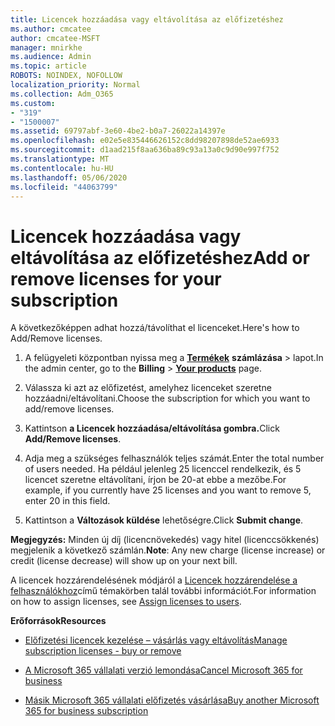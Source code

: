 ```yaml
---
title: Licencek hozzáadása vagy eltávolítása az előfizetéshez
ms.author: cmcatee
author: cmcatee-MSFT
manager: mnirkhe
ms.audience: Admin
ms.topic: article
ROBOTS: NOINDEX, NOFOLLOW
localization_priority: Normal
ms.collection: Adm_O365
ms.custom:
- "319"
- "1500007"
ms.assetid: 69797abf-3e60-4be2-b0a7-26022a14397e
ms.openlocfilehash: e02e5e835446626152c8dd98207898de52ae6933
ms.sourcegitcommit: d1aad215f8aa636ba89c93a13a0c9d90e997f752
ms.translationtype: MT
ms.contentlocale: hu-HU
ms.lasthandoff: 05/06/2020
ms.locfileid: "44063799"
---
```

# <a name="add-or-remove-licenses-for-your-subscription"></a><span data-ttu-id="02d4d-102">Licencek hozzáadása vagy eltávolítása az előfizetéshez</span><span class="sxs-lookup"><span data-stu-id="02d4d-102">Add or remove licenses for your subscription</span></span>

<span data-ttu-id="02d4d-103">A következőképpen adhat hozzá/távolíthat el licenceket.</span><span class="sxs-lookup"><span data-stu-id="02d4d-103">Here's how to Add/Remove licenses.</span></span>
  
1. <span data-ttu-id="02d4d-104">A felügyeleti központban nyissa meg a **[Termékek](https://go.microsoft.com/fwlink/p/?linkid=842054)** **számlázása** \> lapot.</span><span class="sxs-lookup"><span data-stu-id="02d4d-104">In the admin center, go to the **Billing** \> **[Your products](https://go.microsoft.com/fwlink/p/?linkid=842054)** page.</span></span>

2. <span data-ttu-id="02d4d-105">Válassza ki azt az előfizetést, amelyhez licenceket szeretne hozzáadni/eltávolítani.</span><span class="sxs-lookup"><span data-stu-id="02d4d-105">Choose the subscription for which you want to add/remove licenses.</span></span>

3. <span data-ttu-id="02d4d-106">Kattintson **a Licencek hozzáadása/eltávolítása gombra.**</span><span class="sxs-lookup"><span data-stu-id="02d4d-106">Click **Add/Remove licenses**.</span></span>

4. <span data-ttu-id="02d4d-107">Adja meg a szükséges felhasználók teljes számát.</span><span class="sxs-lookup"><span data-stu-id="02d4d-107">Enter the total number of users needed.</span></span> <span data-ttu-id="02d4d-108">Ha például jelenleg 25 licenccel rendelkezik, és 5 licencet szeretne eltávolítani, írjon be 20-at ebbe a mezőbe.</span><span class="sxs-lookup"><span data-stu-id="02d4d-108">For example, if you currently have 25 licenses and you want to remove 5, enter 20 in this field.</span></span>

5. <span data-ttu-id="02d4d-109">Kattintson a **Változások küldése** lehetőségre.</span><span class="sxs-lookup"><span data-stu-id="02d4d-109">Click **Submit change**.</span></span>

<span data-ttu-id="02d4d-110">**Megjegyzés:** Minden új díj (licencnövekedés) vagy hitel (licenccsökkenés) megjelenik a következő számlán.</span><span class="sxs-lookup"><span data-stu-id="02d4d-110">**Note**: Any new charge (license increase) or credit (license decrease) will show up on your next bill.</span></span>

<span data-ttu-id="02d4d-111">A licencek hozzárendelésének módjáról a [Licencek hozzárendelése a felhasználókhoz](https://docs.microsoft.com/microsoft-365/admin/manage/assign-licenses-to-users)című témakörben talál további információt.</span><span class="sxs-lookup"><span data-stu-id="02d4d-111">For information on how to assign licenses, see [Assign licenses to users](https://docs.microsoft.com/microsoft-365/admin/manage/assign-licenses-to-users).</span></span>

<span data-ttu-id="02d4d-112">**Erőforrások**</span><span class="sxs-lookup"><span data-stu-id="02d4d-112">**Resources**</span></span>
  
- [<span data-ttu-id="02d4d-113">Előfizetési licencek kezelése – vásárlás vagy eltávolítás</span><span class="sxs-lookup"><span data-stu-id="02d4d-113">Manage subscription licenses - buy or remove</span></span>](https://docs.microsoft.com/microsoft-365/commerce/licenses/buy-licenses)

- [<span data-ttu-id="02d4d-114">A Microsoft 365 vállalati verzió lemondása</span><span class="sxs-lookup"><span data-stu-id="02d4d-114">Cancel Microsoft 365 for business</span></span>](https://support.office.com/article/Cancel-Office-365-for-business-b1bc0bef-4608-4601-813a-cdd9f746709a)

- [<span data-ttu-id="02d4d-115">Másik Microsoft 365 vállalati előfizetés vásárlása</span><span class="sxs-lookup"><span data-stu-id="02d4d-115">Buy another Microsoft 365 for business subscription</span></span>](https://support.office.com/article/Buy-another-Office-365-for-business-subscription-fab3b86c-3359-4042-8692-5d4dc7550b7c)
